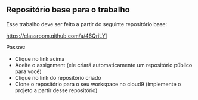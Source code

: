 ## Repositório base para o trabalho


Esse trabalho deve ser feito a partir do seguinte repositório base:

https://classroom.github.com/a/46QriLYl

Passos: 

* Clique no link acima
* Aceite o assignment (ele criará automaticamente um repositório público para você)
* Clique no link do repositório criado
* Clone o repositório para o seu workspace no cloud9 (implemente o projeto a partir desse repositório)
